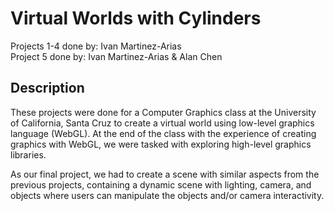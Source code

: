 # Virtual Worlds with Cylinders
Projects 1-4 done by: Ivan Martinez-Arias<br>
Project 5 done by: Ivan Martinez-Arias & Alan Chen

## Description
These projects were done for a Computer Graphics class at the University of California, Santa Cruz to create a virtual world using low-level graphics language (WebGL). At the end of the class with the experience of creating graphics with WebGL, we were tasked with exploring high-level graphics libraries.<br>

As our final project, we had to create a scene with similar aspects from the previous projects, containing a dynamic scene with lighting, camera, and objects where users can manipulate the objects and/or camera interactivity.